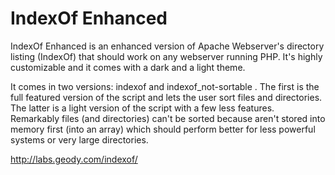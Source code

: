 # IndexOf Enhanced

IndexOf Enhanced is an enhanced version of Apache Webserver's directory listing (IndexOf) that should work on any webserver running PHP. It's highly customizable and it comes with a dark and a light theme.

It comes in two versions: indexof and indexof_not-sortable . The first is the full featured version of the script and lets the user sort files and directories. The latter is a light version of the script with a few less features. Remarkably files (and directories) can't be sorted because aren't stored into memory first (into an array) which should perform better for less powerful systems or very large directories.

http://labs.geody.com/indexof/

